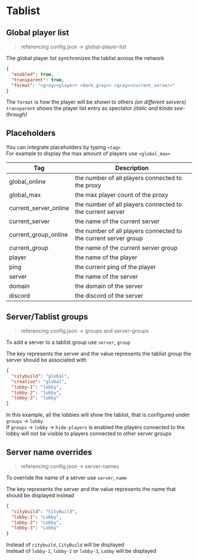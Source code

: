 # Tablist

## Global player list

> referencing config.json -> global-player-list

The global player list synchronizes the tablist across the network

```json
{
  "enabled": true,
  "transparent": true,
  "format": "<gray><player> <dark_gray>» <gray><current_server>"
}
```

The `format` is how the player will be shown to others _(on different servers)_<br/>
`transparent` shows the player list entry as spectator _(italic and kinda see-through)_


## Placeholders

You can integrate placeholders by typing `<tag>`<br/>
For example to display the max amount of players use `<global_max>`

| Tag                   | Description                                                     |
|-----------------------|-----------------------------------------------------------------|
| global_online         | the number of all players connected to the proxy                |
| global_max            | the max player count of the proxy                               |
| current_server_online | the number of all players connected to the current server       |
| current_server        | the name of the current server                                  |
| current_group_online  | the number of all players connected to the current server group |
| current_group         | the name of the current server group                            |
| player                | the name of the player                                          |
| ping                  | the current ping of the player                                  |
| server                | the name of the server                                          |
| domain                | the domain of the server                                        |
| discord               | the discord of the server                                       |

## Server/Tablist groups

> referencing config.json -> groups and server-groups

To add a server to a tablist group use `server`, `group`

The key represents the server and the value represents the tablist group the server should be associated with

```json
{
  "citybuild": "global",
  "creative": "global",
  "lobby-1": "lobby",
  "lobby-2": "lobby",
  "lobby-3": "lobby"
}
```

In this example, all the lobbies will show the tablist, that is configured under `groups` -> `lobby`<br/>
If `groups` -> `lobby` -> `hide-players` is enabled the players connected to the lobby will not be
visible to players connected to other server groups

## Server name overrides

> referencing config.json -> server-names

To override the name of a server use `server`, `name`

The key represents the server and the value represents the name that should be displayed instead

```json
{
  "citybuild": "CityBuild",
  "lobby-1": "Lobby",
  "lobby-2": "Lobby",
  "lobby-3": "Lobby"
}
```

Instead of `citybuild`, `CityBuild` will be displayed<br/>
Instead of `lobby-1`, `lobby-2` or `lobby-3`, `Lobby` will be displayed